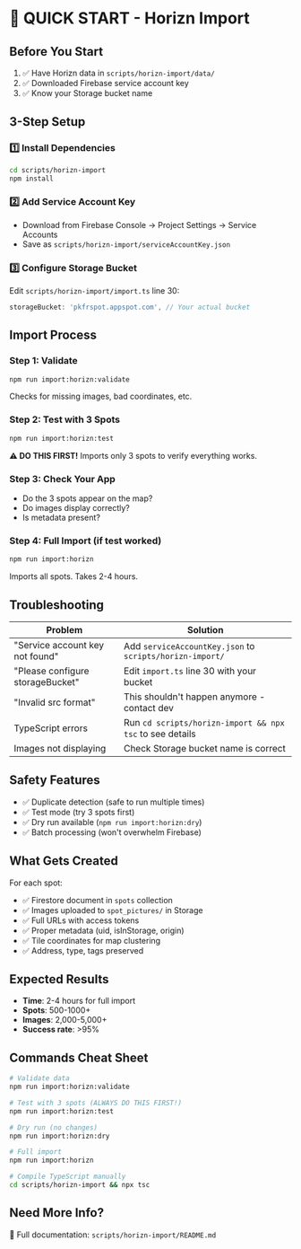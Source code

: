 # 🚀 QUICK START - Horizn Import

## Before You Start

1. ✅ Have Horizn data in `scripts/horizn-import/data/`
2. ✅ Downloaded Firebase service account key
3. ✅ Know your Storage bucket name

## 3-Step Setup

### 1️⃣ Install Dependencies

```bash
cd scripts/horizn-import
npm install
```

### 2️⃣ Add Service Account Key

- Download from Firebase Console → Project Settings → Service Accounts
- Save as `scripts/horizn-import/serviceAccountKey.json`

### 3️⃣ Configure Storage Bucket

Edit `scripts/horizn-import/import.ts` line 30:

```typescript
storageBucket: 'pkfrspot.appspot.com', // Your actual bucket
```

## Import Process

### Step 1: Validate

```bash
npm run import:horizn:validate
```

Checks for missing images, bad coordinates, etc.

### Step 2: Test with 3 Spots

```bash
npm run import:horizn:test
```

**⚠️ DO THIS FIRST!** Imports only 3 spots to verify everything works.

### Step 3: Check Your App

- Do the 3 spots appear on the map?
- Do images display correctly?
- Is metadata present?

### Step 4: Full Import (if test worked)

```bash
npm run import:horizn
```

Imports all spots. Takes 2-4 hours.

## Troubleshooting

| Problem                          | Solution                                                 |
| -------------------------------- | -------------------------------------------------------- |
| "Service account key not found"  | Add `serviceAccountKey.json` to `scripts/horizn-import/` |
| "Please configure storageBucket" | Edit `import.ts` line 30 with your bucket                |
| "Invalid src format"             | This shouldn't happen anymore - contact dev              |
| TypeScript errors                | Run `cd scripts/horizn-import && npx tsc` to see details |
| Images not displaying            | Check Storage bucket name is correct                     |

## Safety Features

- ✅ Duplicate detection (safe to run multiple times)
- ✅ Test mode (try 3 spots first)
- ✅ Dry run available (`npm run import:horizn:dry`)
- ✅ Batch processing (won't overwhelm Firebase)

## What Gets Created

For each spot:

- ✅ Firestore document in `spots` collection
- ✅ Images uploaded to `spot_pictures/` in Storage
- ✅ Full URLs with access tokens
- ✅ Proper metadata (uid, isInStorage, origin)
- ✅ Tile coordinates for map clustering
- ✅ Address, type, tags preserved

## Expected Results

- **Time**: 2-4 hours for full import
- **Spots**: 500-1000+
- **Images**: 2,000-5,000+
- **Success rate**: >95%

## Commands Cheat Sheet

```bash
# Validate data
npm run import:horizn:validate

# Test with 3 spots (ALWAYS DO THIS FIRST!)
npm run import:horizn:test

# Dry run (no changes)
npm run import:horizn:dry

# Full import
npm run import:horizn

# Compile TypeScript manually
cd scripts/horizn-import && npx tsc
```

## Need More Info?

📖 Full documentation: `scripts/horizn-import/README.md`
